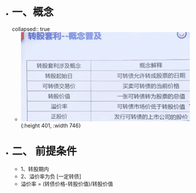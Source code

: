 - # 一、概念
  collapsed:: true
	- ![image.png](../assets/image_1668574394879_0.png){:height 401, :width 746}
- # 二、 前提条件
	- 1、转股期内
	- 2、溢价率为负  [一定转债]
	- 溢价率 = (转债价格-转股价值)/转股价值